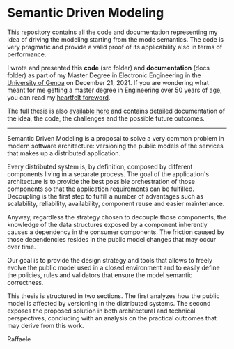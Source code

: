 # Semantic Driven Modeling

This repository contains all the code and documentation representing my idea of driving the modeling starting from the mode semantics. The code is very pragmatic and provide a valid proof of its applicability also in terms of performance.

I wrote and presented this **code** (src folder) and **documentation** (docs folder) as part of my Master Degree in Electronic Engineering in the [University of Genoa](https://corsi.unige.it/8732) on December 21, 2021. If you are wondering what meant for me getting a master degree in Engineering over 50 years of age, you can read my [heartfelt foreword](docs/Foreword.md).

The full thesis is also [available here](docs/SemanticDrivenModeling.pdf) and contains detailed documentation of the idea, the code, the challenges and the possible future outcomes.

---

Semantic Driven Modeling is a proposal to solve a very common problem in modern software architecture: versioning the public models of the services that makes up a distributed application.

Every distributed system is, by definition, composed by different components living in a separate process. The goal of the application's architecture is to provide the best possible orchestration of those components so that the application requirements can be fulfilled. Decoupling is the first step to fulfill a number of advantages such as scalability, reliability, availability, component reuse and easier maintenance.

Anyway, regardless the strategy chosen to decouple those components, the knowledge of the data structures exposed by a component inherently causes a dependency in the consumer components.  The friction caused by those dependencies resides in the public model changes that may occur over time.

Our goal is to provide the design strategy and tools that allows to freely evolve the public model used in a closed environment and to easily define the policies, rules and validators that ensure the model semantic correctness.

This thesis is structured in two sections. The first analyzes how the public model is affected by versioning in the distributed systems. The second exposes the proposed solution in both architectural and technical perspectives, concluding with an analysis on the practical outcomes that may derive from this work.

Raffaele